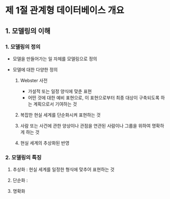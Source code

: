 # 제 1절 관계형 데이터베이스 개요

## 1. 모델링의 이해

### 1. 모델링의 정의

 * 모델을 만들어가는 일 자체를 모델링으로 정의
 * 모델에 대한 다양한 정의
 
   1. Webster 사전
      
      * 가설적 또는 일정 양식에 맞춘 표현
      * 어떤 것에 대한 예비 표현으로, 이 표현으로부터 최종 대상이 구축되도록 하는 계획으로서 기여하는 것
    
   2. 복잡한 현실 세계를 단순화시켜 표현하는 것
   3. 사람 또는 사건에 관한 양상이나 관점을 연관된 사람이나 그룹을 위하여 명확하게 하는 것
   4. 현실 세계의 추상화된 반영
   
### 2. 모델링의 특징

 1. 추상화 : 현실 세계를 일정한 형식에 맞추어 표현하는 것
 
 2. 단순화 : 
 3. 명확화
